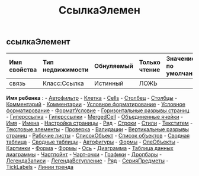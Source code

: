 ﻿---
title: СсылкаЭлемен
second_title: Aspose.Cells Cloud Documen
type: docs
url: /ru/specification/model/linkelement/
description: "Aspose.Cells Спецификация облачной модели: LinkElement. Легко обрабатывайте Excel и другие документы электронных таблиц с помощью таких функций, как открытие, создание, редактирование, разделение, слияние, сравнение и преобразование."
kwords: Excel, Office, электронная таблица, Cloud REST API, LinkElement
weight: 50
---
## **ссылкаЭлемент**

 

| Имя свойства| Тип недвижимости| Обнуляемый| Только чтение| Значение по умолчанию| Описание|
|:- |:- |:- |:- |:- |:- |
| связь| Класс:Ссылка| Истинный| ЛОЖЬ|||

**Имя ребенка** : 
	-  [Автофильтр](autofilter) 
	-  [Клетка](cell) 
	-  [Cells](cells) 
	-  [Столбец](column) 
	-  [Столбцы](columns) 
	-  [Комментарий](comment) 
	-  [Комментарии](comments) 
	-  [Условное форматирование](conditionalformatting) 
	-  [Условное форматирование](conditionalformattings) 
	-  [ФорматУсловие](formatcondition) 
	-  [Горизонтальные разрывы страниц](horizontalpagebreaks) 
	-  [Гиперссылка](hyperlink) 
	-  [Гиперссылки](hyperlinks) 
	-  [MergedCell](mergedcell) 
	-  [Объединенные ячейки](mergedcells) 
	-  [Имя](name) 
	-  [Имена](names) 
	-  [Настройка страницы](pagesetup) 
	-  [Ряд](row) 
	-  [Строки](rows) 
	-  [Стили](styles) 
	-  [Текститем](textitem) 
	-  [Текстовые элементы](textitems) 
	-  [Проверка](validation) 
	-  [Валидации](validations) 
	-  [Вертикальные разрывы страниц](verticalpagebreaks) 
	-  [Рабочие листы](worksheets) 
	-  [СписокОбъект](listobject) 
	-  [Список объектов](listobjects) 
	-  [Сводная таблица](pivottable) 
	-  [Сводные таблицы](pivottables) 
	-  [Автофигуры](autoshapes) 
	-  [Формы](forms) 
	-  [ОлеОбъекты](oleobjects) 
	-  [Картинки](pictures) 
	-  [Форма](shape) 
	-  [Формы](shapes) 
	-  [Ось](axis) 
	-  [Диаграмма](chart) 
	-  [Таблица данных диаграммы](chartdatatable) 
	-  [Чартпойнт](chartpoint) 
	-  [Чарт-очки](chartpoints) 
	-  [Графики](charts) 
	-  [Дропбары](dropbars) 
	-  [ЛегендаЗаписи](legendentries) 
	-  [ЛегендаВступление](legendentry) 
	-  [Ряд](series) 
	-  [СерияПредметы](seriesitems) 
	-  [TickLabels](ticklabels) 
	-  [Линии тренда](trendlines) 
